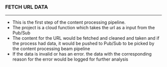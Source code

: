 ### FETCH URL DATA
---

 * This is the first step of the content processing pipeline.
 * The project is a cloud function which takes the url as a input from the Pub/Sub
 * The content for the URL would be fetched and cleaned and taken and if the process had data, it would be pushed to Pub/Sub
to be picked by the content processing beam pipeline
 * If the data is invalid or has an error. the data with the corresponding reason for the error would be logged for further analysis
